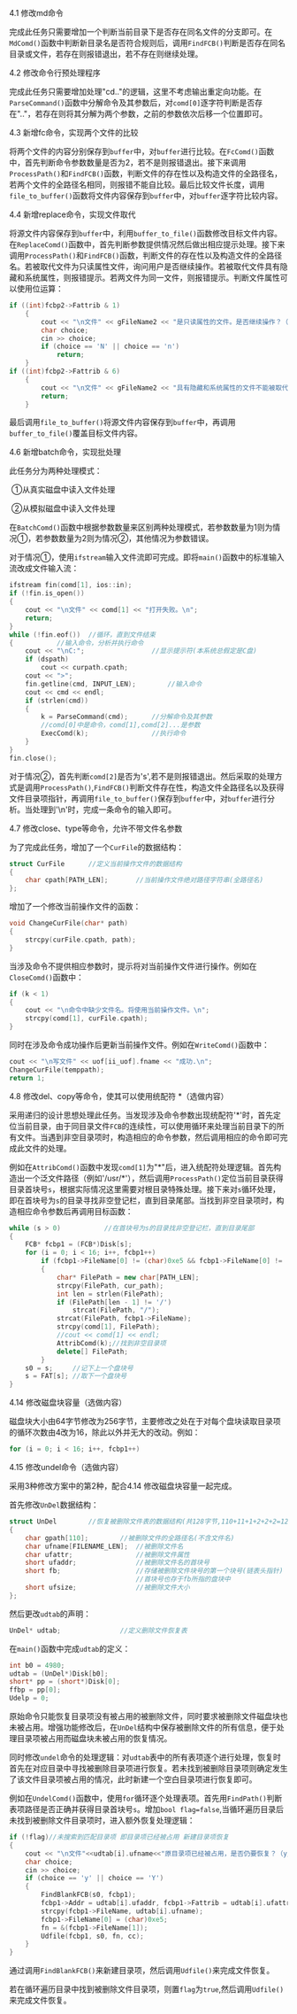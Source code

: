 4.1 修改md命令

完成此任务只需要增加一个判断当前目录下是否存在同名文件的分支即可。在`MdComd()`函数中判断新目录名是否符合规则后，调用`FindFCB()`判断是否存在同名目录或文件，若存在则报错退出，若不存在则继续处理。

4.2 修改命令行预处理程序

完成此任务只需要增加处理"cd.."的逻辑，这里不考虑输出重定向功能。在`ParseCommand()`函数中分解命令及其参数后，对`comd[0]`逐字符判断是否存在".."，若存在则将其分解为两个参数，之前的参数依次后移一个位置即可。

4.3 新增fc命令，实现两个文件的比较

将两个文件的内容分别保存到`buffer`中，对`buffer`进行比较。在`FcComd()`函数中，首先判断命令参数数量是否为2，若不是则报错退出。接下来调用`ProcessPath()`和`FindFCB()`函数，判断文件的存在性以及构造文件的全路径名，若两个文件的全路径名相同，则报错不能自比较。最后比较文件长度，调用`file_to_buffer()`函数将文件内容保存到`buffer`中，对`buffer`逐字符比较内容。

4.4 新增replace命令，实现文件取代

将源文件内容保存到`buffer`中，利用`buffer_to_file()`函数修改目标文件内容。在`ReplaceComd()`函数中，首先判断参数提供情况然后做出相应提示处理。接下来调用`ProcessPath()`和`FindFCB()`函数，判断文件的存在性以及构造文件的全路径名。若被取代文件为只读属性文件，询问用户是否继续操作。若被取代文件具有隐藏和系统属性，则报错提示。若两文件为同一文件，则报错提示。判断文件属性可以使用位运算：

```C++
if ((int)fcbp2->Fattrib & 1)
	{
		cout << "\n文件" << gFileName2 << "是只读属性的文件。是否继续操作？（y/n）\n";
		char choice;
		cin >> choice;
		if (choice == 'N' || choice == 'n')
			return;
	}
if ((int)fcbp2->Fattrib & 6)
	{
		cout << "\n文件" << gFileName2 << "具有隐藏和系统属性的文件不能被取代。\n";
		return;
	}
```

最后调用`file_to_buffer()`将源文件内容保存到`buffer`中，再调用`buffer_to_file()`覆盖目标文件内容。

4.6 新增batch命令，实现批处理

此任务分为两种处理模式：

​	①从真实磁盘中读入文件处理

​	②从模拟磁盘中读入文件处理

在`BatchComd()`函数中根据参数数量来区别两种处理模式，若参数数量为1则为情况①，若参数数量为2则为情况②，其他情况为参数错误。

对于情况①，使用`ifstream`输入文件流即可完成。即将`main()`函数中的标准输入流改成文件输入流：

```c++
ifstream fin(comd[1], ios::in);
if (!fin.is_open())
{
    cout << "\n文件" << comd[1] << "打开失败。\n";
    return;
}
while (!fin.eof())	//循环，直到文件结束
{			//输入命令，分析并执行命令
    cout << "\nC:";					//显示提示符(本系统总假定是C盘)
    if (dspath)
        cout << curpath.cpath;
    cout << ">";
    fin.getline(cmd, INPUT_LEN);		//输入命令
    cout << cmd << endl;
    if (strlen(cmd))
    {
        k = ParseCommand(cmd);		//分解命令及其参数
        //comd[0]中是命令，comd[1],comd[2]...是参数		
        ExecComd(k);				//执行命令
    }
}
fin.close();
```

对于情况②，首先判断`comd[2]`是否为's',若不是则报错退出。然后采取的处理方式是调用`ProcessPath()`,`FindFCB()`判断文件存在性，构造文件全路径名以及获得文件目录项指针，再调用`file_to_buffer()`保存到`buffer`中，对`buffer`进行分析。当处理到'\n'时，完成一条命令的输入即可。

4.7 修改close、type等命令，允许不带文件名参数

为了完成此任务，增加了一个`CurFile`的数据结构：

```c++
struct CurFile		//定义当前操作文件的数据结构
{
	char cpath[PATH_LEN];		//当前操作文件绝对路径字符串(全路径名)
};
```

增加了一个修改当前操作文件的函数：

```c++
void ChangeCurFile(char* path)
{
	strcpy(curFile.cpath, path);
}
```

当涉及命令不提供相应参数时，提示将对当前操作文件进行操作。例如在`CloseComd()`函数中：

```c++
if (k < 1)
{
    cout << "\n命令中缺少文件名。将使用当前操作文件。\n";
    strcpy(comd[1], curFile.cpath);
}
```

同时在涉及命令成功操作后更新当前操作文件。例如在`WriteComd()`函数中：

```c++
cout << "\n写文件" << uof[ii_uof].fname << "成功.\n";
ChangeCurFile(temppath);
return 1;
```

4.8 修改del、copy等命令，使其可以使用统配符 *（选做内容）

采用递归的设计思想处理此任务。当发现涉及命令参数出现统配符'*'时，首先定位当前目录，由于同目录文件`FCB`的连续性，可以使用循环来处理当前目录下的所有文件。当遇到非空目录项时，构造相应的命令参数，然后调用相应的命令即可完成此文件的处理。

例如在`AttribComd()`函数中发现`comd[1]`为"\*"后，进入统配符处理逻辑。首先构造出一个泛文件路径（例如'/usr/\*'），然后调用`ProcessPath()`定位当前目录获得目录首块号`s`，根据实际情况这里需要对根目录特殊处理。接下来对`s`循环处理，即在首块号为`s`的目录寻找非空登记栏，直到目录尾部。当找到非空目录项时，构造相应命令参数后再调用目标函数：

```c++
while (s > 0)			//在首块号为s的目录找非空登记栏，直到目录尾部
{
    FCB* fcbp1 = (FCB*)Disk[s];
    for (i = 0; i < 16; i++, fcbp1++)
        if (fcbp1->FileName[0] != (char)0xe5 && fcbp1->FileName[0] != '\0')
        {
            char* FilePath = new char[PATH_LEN];
            strcpy(FilePath, cur_path);
            int len = strlen(FilePath);
            if (FilePath[len - 1] != '/')
                strcat(FilePath, "/");
            strcat(FilePath, fcbp1->FileName);
            strcpy(comd[1], FilePath);
            //cout << comd[1] << endl;
            AttribComd(k);//找到非空目录项
            delete[] FilePath;
        }
    s0 = s;		//记下上一个盘块号
    s = FAT[s];	//取下一个盘块号
}
```

4.14 修改磁盘块容量（选做内容）

磁盘块大小由64字节修改为256字节，主要修改之处在于对每个盘块读取目录项的循环次数由4改为16，除此以外并无大的改动。例如：

```c++
for (i = 0; i < 16; i++, fcbp1++)
```

4.15 修改undel命令（选做内容）

采用3种修改方案中的第2种，配合4.14 修改磁盘块容量一起完成。

首先修改`UnDel`数据结构：

```c++
struct UnDel		//恢复被删除文件表的数据结构(共128字节,110+11+1+2+2+2=128)
{
	char gpath[110];		//被删除文件的全路径名(不含文件名)
	char ufname[FILENAME_LEN];	//被删除文件名
	char ufattr;				//被删除文件属性
	short ufaddr;				//被删除文件名的首块号
	short fb;					//存储被删除文件块号的第一个块号(链表头指针)
								//首块号也存于fb所指的盘块中
	short ufsize;				//被删除文件大小
};
```

然后更改`udtab`的声明：

```c++
UnDel* udtab;				//定义删除文件恢复表
```

在`main()`函数中完成`udtab`的定义：

```c++
int b0 = 4980;
udtab = (UnDel*)Disk[b0];
short* pp = (short*)Disk[0];
ffbp = pp[0];
Udelp = 0;
```

原始命令只能恢复目录项没有被占用的被删除文件，同时要求被删除文件磁盘块也未被占用。增强功能修改后，在`UnDel`结构中保存被删除文件的所有信息，便于处理目录项被占用而磁盘块未被占用的恢复情况。

同时修改`undel`命令的处理逻辑：对`udtab`表中的所有表项逐个进行处理，恢复时首先在对应目录中寻找被删除目录项进行恢复。若未找到被删除目录项则确定发生了该文件目录项被占用的情况，此时新建一个空白目录项进行恢复即可。

例如在`UndelComd()`函数中，使用`for`循环逐个处理表项。首先用`FindPath()`判断表项路径是否正确并获得目录首块号`s`。增加`bool flag=false`,当循环遍历目录后未找到被删除文件目录项时，进入额外恢复处理逻辑：

```c++
if (!flag)//未搜索到匹配目录项 即目录项已经被占用 新建目录项恢复
{
    cout << "\n文件"<<udtab[i].ufname<<"原目录项已经被占用，是否仍要恢复？（y/n）\n";
    char choice;
    cin >> choice;
    if (choice == 'y' || choice == 'Y')
    {
        FindBlankFCB(s0, fcbp1);
        fcbp1->Addr = udtab[i].ufaddr, fcbp1->Fattrib = udtab[i].ufattr, fcbp1->Fsize = udtab[i].ufsize;
        strcpy(fcbp1->FileName, udtab[i].ufname);
        fcbp1->FileName[0] = (char)0xe5;
        fn = &(fcbp1->FileName[1]);
        Udfile(fcbp1, s0, fn, cc);
    }
}
```

通过调用`FindBlankFCB()`来新建目录项，然后调用`Udfile()`来完成文件恢复。

若在循环遍历目录中找到被删除文件目录项，则置`flag`为`true`,然后调用`Udfile()`来完成文件恢复。

